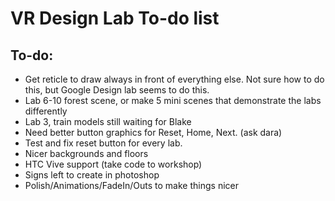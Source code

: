 
# VR Design Lab To-do list

## To-do:
- Get reticle to draw always in front of everything else.  Not sure how to do this, but Google Design lab seems to do this.
- Lab 6-10 forest scene, or make 5 mini scenes that demonstrate the labs differently
- Lab 3, train models still waiting for Blake
- Need better button graphics for Reset, Home, Next. (ask dara)
- Test and fix reset button for every lab.
- Nicer backgrounds and floors
- HTC Vive support (take code to workshop)
- Signs left to create in photoshop
- Polish/Animations/FadeIn/Outs to make things nicer


